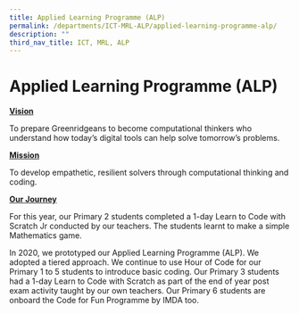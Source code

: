```yaml
---
title: Applied Learning Programme (ALP)
permalink: /departments/ICT-MRL-ALP/applied-learning-programme-alp/
description: ""
third_nav_title: ICT, MRL, ALP
---
```

# Applied Learning Programme (ALP)

<b><u>Vision</u></b>

To prepare Greenridgeans to become computational thinkers who understand how today’s digital tools can help solve tomorrow’s problems.  

<b><u>Mission</u></b>

To develop empathetic, resilient solvers through computational thinking and coding.  

<b><u>Our Journey</u></b>
  
For this year, our Primary 2 students completed a 1-day Learn to Code with Scratch Jr conducted by our teachers. The students learnt to make a simple Mathematics game.  
  
In 2020, we prototyped our Applied Learning Programme (ALP). We adopted a tiered approach. We continue to use Hour of Code for our Primary 1 to 5 students to introduce basic coding. Our Primary 3 students had a 1-day Learn to Code with Scratch as part of the end of year post exam activity taught by our own teachers. Our Primary 6 students are onboard the Code for Fun Programme by IMDA too.